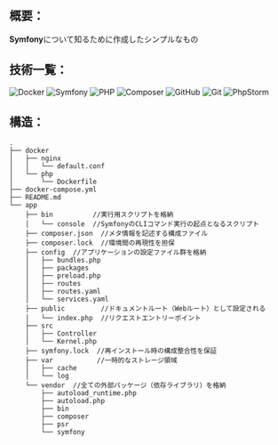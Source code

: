 ## 概要：
**Symfony**について知るために作成したシンプルなもの

## 技術一覧：
![Docker](https://img.shields.io/badge/Docker-2496ED?style=flat&logo=docker&logoColor=white)
![Symfony](https://img.shields.io/badge/Symfony-000000?style=flat&logo=symfony&logoColor=white)
![PHP](https://img.shields.io/badge/PHP-777BB4?style=flat&logo=php&logoColor=white)
![Composer](https://img.shields.io/badge/Composer-885630?style=flat&logo=composer&logoColor=white)
![GitHub](https://img.shields.io/badge/GitHub-181717?style=flat&logo=github&logoColor=white)
![Git](https://img.shields.io/badge/Git-F05032?style=flat&logo=git&logoColor=white)
![PhpStorm](https://img.shields.io/badge/PhpStorm-143?style=flat&logo=phpstorm&logoColor=white)


## 構造：
```
.
├── docker
│   ├── nginx
│   │   └── default.conf
│   └── php
│       └── Dockerfile
├── docker-compose.yml
├── README.md
└── app  
    ├── bin          //実行用スクリプトを格納
    │   └── console  //SymfonyのCLIコマンド実行の起点となるスクリプト
    ├── composer.json  //メタ情報を記述する構成ファイル
    ├── composer.lock  //環境間の再現性を担保
    ├── config  //アプリケーションの設定ファイル群を格納
    │   ├── bundles.php
    │   ├── packages
    │   ├── preload.php
    │   ├── routes
    │   ├── routes.yaml
    │   └── services.yaml
    ├── public         //ドキュメントルート（Webルート）として設定される
    │   └── index.php  //リクエストエントリーポイント
    ├── src
    │   ├── Controller
    │   └── Kernel.php
    ├── symfony.lock  //再インストール時の構成整合性を保証
    ├── var           //一時的なストレージ領域
    │   ├── cache
    │   └── log
    └── vendor  //全ての外部パッケージ（依存ライブラリ）を格納
        ├── autoload_runtime.php
        ├── autoload.php
        ├── bin
        ├── composer
        ├── psr
        └── symfony
```